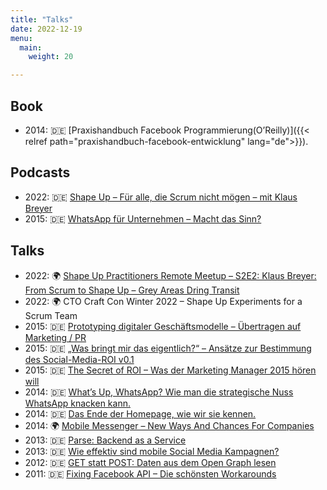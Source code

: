 ```yaml
---
title: "Talks"
date: 2022-12-19
menu:
  main:
    weight: 20

---
```

## Book

- 2014: 🇩🇪 [Praxishandbuch Facebook Programmierung(O’Reilly)]({{< relref path="praxishandbuch-facebook-entwicklung" lang="de">}}).

## Podcasts

- 2022: 🇩🇪 [Shape Up – Für alle, die Scrum nicht mögen – mit Klaus Breyer][2]
- 2015: 🇩🇪 [WhatsApp für Unternehmen – Macht das Sinn?][3]

## Talks

- 2022: 🌍 [Shape Up Practitioners Remote Meetup – S2E2: Klaus Breyer: From Scrum to Shape Up – Grey Areas Dring Transit][4]
- 2022: 🌍 CTO Craft Con Winter 2022 – Shape Up Experiments for a Scrum Team
- 2015: 🇩🇪 [Prototyping digitaler Geschäftsmodelle – Übertragen auf Marketing / PR][5]
- 2015: 🇩🇪 [„Was bringt mir das eigentlich?“ – Ansätze zur Bestimmung des Social-Media-ROI v0.1][6]
- 2015: 🇩🇪 [The Secret of ROI – Was der Marketing Manager 2015 hören will][7]
- 2014: 🇩🇪 [What’s Up, WhatsApp? Wie man die strategische Nuss WhatsApp knacken kann.][8]
- 2014: 🇩🇪 [Das Ende der Homepage, wie wir sie kennen.][9]
- 2014: 🌍 [Mobile Messenger – New Ways And Chances For Companies][10]
- 2013: 🇩🇪 [Parse: Backend as a Service][11]
- 2013: 🇩🇪 [Wie effektiv sind mobile Social Media Kampagnen?][12]
- 2012: 🇩🇪 [GET statt POST: Daten aus dem Open Graph lesen][13]
- 2011: 🇩🇪 [Fixing Facebook API – Die schönsten Workarounds][14]


[2]: http://www.socialgenius.de/whatsapp-unternehmen-marketing-support/
[3]: http://www.socialgenius.de/whatsapp-unternehmen-marketing-support/
[4]: https://www.youtube.com/watch?v=XEnrFbR2qso
[5]: http://de.slideshare.net/klausbreyer/prototyping-digitaler-geschftsmodelle-bertragen-auf-marketing-pr
[6]: http://de.slideshare.net/klausbreyer/2015-0609-webinale-was-bringt-mir-das-eigentlich-ansatze-zur-bestimmung-des-socialmediaroi-v01
[7]: http://de.slideshare.net/fbmarket/the-secret-of-roi
[8]: http://de.slideshare.net/klausbreyer/whats-up-whatsapp-wie-man-die-strategische-nuss-whatsapp-knacken-kann?
[9]: http://de.slideshare.net/klausbreyer/2014-1028-webtechcon-iphp-das-ende-der-homepage-wie-wir-sie-kennen?
[10]: http://www.slideshare.net/klausbreyer/buddybrand-mobile-messenger-new-ways-and-chances-for-companies
[11]: http://de.slideshare.net/fbmarket/parse-backend-as-a-service-allfacebook-developer-conference
[12]: http://de.slideshare.net/klausbreyer/klaus-breyer-mmid2013v3
[13]: http://de.slideshare.net/fbmarket/get-statt-post-daten-aus-dem-open-graph-lesen-allfacebook-developer-conference
[14]: http://de.slideshare.net/klausbreyer/fixing-facebook-api

